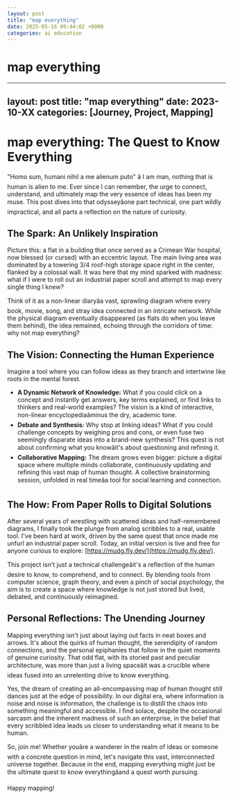 ```yaml
---
layout: post
title: "map everything"
date: 2025-05-16 09:44:02 +0000
categories: ai education
---
```

# map everything
---
layout: post
title: "map everything"
date: 2023-10-XX
categories: [Journey, Project, Mapping]
---

# map everything: The Quest to Know Everything

"Homo sum, humani nihil a me alienum puto" â I am man, nothing that is human is alien to me. Ever since I can remember, the urge to connect, understand, and ultimately map the very essence of ideas has been my muse. This post dives into that odysseyâone part technical, one part wildly impractical, and all parts a reflection on the nature of curiosity.

## The Spark: An Unlikely Inspiration

Picture this: a flat in a building that once served as a Crimean War hospital, now blessed (or cursed) with an eccentric layout. The main living area was dominated by a towering 3/4 roof-high storage space right in the center, flanked by a colossal wall. It was here that my mind sparked with madness: what if I were to roll out an industrial paper scroll and attempt to map every single thing I knew?

Think of it as a non-linear diaryâa vast, sprawling diagram where every book, movie, song, and stray idea connected in an intricate network. While the physical diagram eventually disappeared (as flats do when you leave them behind), the idea remained, echoing through the corridors of time: why not map everything?

## The Vision: Connecting the Human Experience

Imagine a tool where you can follow ideas as they branch and intertwine like roots in the mental forest.

- **A Dynamic Network of Knowledge:** What if you could click on a concept and instantly get answers, key terms explained, or find links to thinkers and real-world examples? The vision is a kind of interactive, non-linear encyclopediaâminus the dry, academic tone.
- **Debate and Synthesis:** Why stop at linking ideas? What if you could challenge concepts by weighing pros and cons, or even fuse two seemingly disparate ideas into a brand-new synthesis? This quest is not about confirming what you knowâit's about questioning and refining it.
- **Collaborative Mapping:** The dream grows even bigger: picture a digital space where multiple minds collaborate, continuously updating and refining this vast map of human thought. A collective brainstorming session, unfolded in real timeâa tool for social learning and connection.

## The How: From Paper Rolls to Digital Solutions

After several years of wrestling with scattered ideas and half-remembered diagrams, I finally took the plunge from analog scribbles to a real, usable tool. I've been hard at work, driven by the same quest that once made me unfurl an industrial paper scroll. Today, an initial version is live and free for anyone curious to explore: [https://mudg.fly.dev/](https://mudg.fly.dev/).

This project isn't just a technical challengeâit's a reflection of the human desire to know, to comprehend, and to connect. By blending tools from computer science, graph theory, and even a pinch of social psychology, the aim is to create a space where knowledge is not just stored but lived, debated, and continuously reimagined.

## Personal Reflections: The Unending Journey

Mapping everything isn't just about laying out facts in neat boxes and arrows. It's about the quirks of human thought, the serendipity of random connections, and the personal epiphanies that follow in the quiet moments of genuine curiosity. That odd flat, with its storied past and peculiar architecture, was more than just a living spaceâit was a crucible where ideas fused into an unrelenting drive to know everything.

Yes, the dream of creating an all-encompassing map of human thought still dances just at the edge of possibility. In our digital era, where information is noise and noise is information, the challenge is to distill the chaos into something meaningful and accessible. I find solace, despite the occasional sarcasm and the inherent madness of such an enterprise, in the belief that every scribbled idea leads us closer to understanding what it means to be human.

So, join me! Whether youâre a wanderer in the realm of ideas or someone with a concrete question in mind, let's navigate this vast, interconnected universe together. Because in the end, mapping everything might just be the ultimate quest to know everythingâand a quest worth pursuing.

Happy mapping!

